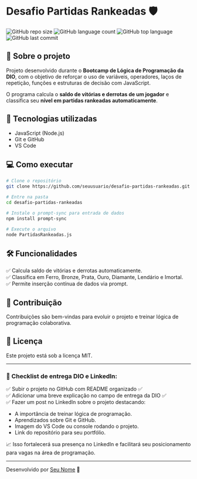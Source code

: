 # Desafio Partidas Rankeadas 🛡️

![GitHub repo size](https://img.shields.io/github/repo-size/seuusuario/desafio-partidas-rankeadas)
![GitHub language count](https://img.shields.io/github/languages/count/seuusuario/desafio-partidas-rankeadas)
![GitHub top language](https://img.shields.io/github/languages/top/seuusuario/desafio-partidas-rankeadas)
![GitHub last commit](https://img.shields.io/github/last-commit/seuusuario/desafio-partidas-rankeadas)

## 📌 Sobre o projeto
Projeto desenvolvido durante o **Bootcamp de Lógica de Programação da DIO**, com o objetivo de reforçar o uso de variáveis, operadores, laços de repetição, funções e estruturas de decisão com JavaScript.

O programa calcula o **saldo de vitórias e derrotas de um jogador** e classifica seu **nível em partidas rankeadas automaticamente**.

## 🚀 Tecnologias utilizadas
- JavaScript (Node.js)
- Git e GitHub
- VS Code

## 💻 Como executar

```bash
# Clone o repositório
git clone https://github.com/seuusuario/desafio-partidas-rankeadas.git

# Entre na pasta
cd desafio-partidas-rankeadas

# Instale o prompt-sync para entrada de dados
npm install prompt-sync

# Execute o arquivo
node PartidasRankeadas.js
```

## 🛠️ Funcionalidades
✅ Calcula saldo de vitórias e derrotas automaticamente.  
✅ Classifica em Ferro, Bronze, Prata, Ouro, Diamante, Lendário e Imortal.  
✅ Permite inserção contínua de dados via prompt.

## 🤝 Contribuição
Contribuições são bem-vindas para evoluir o projeto e treinar lógica de programação colaborativa.

## 📄 Licença
Este projeto está sob a licença MIT.

---

### 🚀 Checklist de entrega DIO e LinkedIn:
✅ Subir o projeto no GitHub com README organizado ✅  
✅ Adicionar uma breve explicação no campo de entrega da DIO ✅  
✅ Fazer um post no LinkedIn sobre o projeto destacando:
- A importância de treinar lógica de programação.
- Aprendizados sobre Git e GitHub.
- Imagem do VS Code ou console rodando o projeto.
- Link do repositório para seu portfólio.

📈 Isso fortalecerá sua presença no LinkedIn e facilitará seu posicionamento para vagas na área de programação.

---

Desenvolvido por [Seu Nome](https://github.com/seuusuario) 🚀
